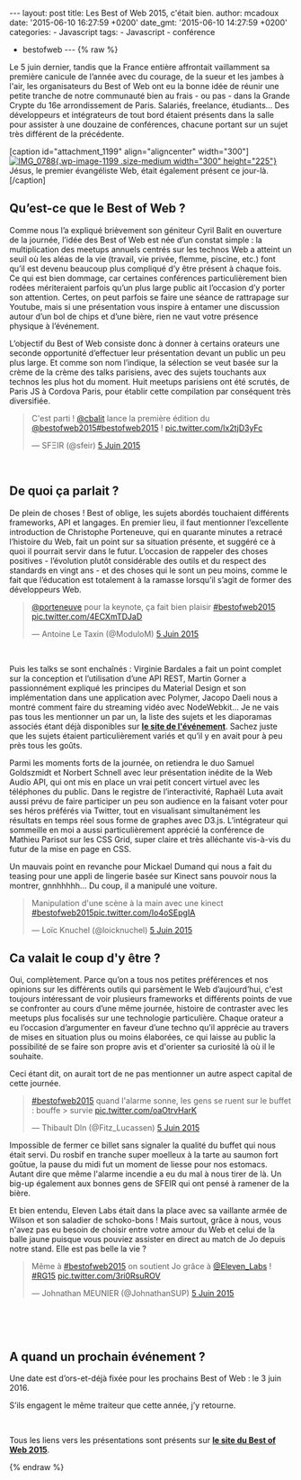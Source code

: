 --- layout: post title: Les Best of Web 2015, c'était bien. author:
mcadoux date: '2015-06-10 16:27:59 +0200' date\_gmt: '2015-06-10
14:27:59 +0200' categories: - Javascript tags: - Javascript - conférence
- bestofweb --- {% raw %}

Le 5 juin dernier, tandis que la France entière affrontait vaillamment
sa première canicule de l’année avec du courage, de la sueur et les
jambes à l'air, les organisateurs du Best of Web ont eu la bonne idée de
réunir une petite tranche de notre communauté bien au frais - ou pas -
dans la Grande Crypte du 16e arrondissement de Paris. Salariés,
freelance, étudiants… Des développeurs et intégrateurs de tout bord
étaient présents dans la salle pour assister à une douzaine de
conférences, chacune portant sur un sujet très différent de la
précédente.

\[caption id="attachment\_1199" align="aligncenter"
width="300"\][![IMG\_0788](http://blog.eleven-labs.com/wp-content/uploads/2015/06/IMG_0788-300x225.jpg){.wp-image-1199
.size-medium width="300"
height="225"}](http://blog.eleven-labs.com/wp-content/uploads/2015/06/IMG_0788.jpg)
Jésus, le premier évangéliste Web, était également présent ce
jour-là.\[/caption\]

<div>

Qu’est-ce que le Best of Web ?
------------------------------

Comme nous l’a expliqué brièvement son géniteur Cyril Balit en ouverture
de la journée, l’idée des Best of Web est née d’un constat simple : la
multiplication des meetups annuels centrés sur les technos Web a atteint
un seuil où les aléas de la vie (travail, vie privée, flemme, piscine,
etc.) font qu’il est devenu beaucoup plus compliqué d’y être présent à
chaque fois. Ce qui est bien dommage, car certaines conférences
particulièrement bien rodées mériteraient parfois qu’un plus large
public ait l’occasion d’y porter son attention. Certes, on peut parfois
se faire une séance de rattrapage sur Youtube, mais si une présentation
vous inspire à entamer une discussion autour d’un bol de chips et d’une
bière, rien ne vaut votre présence physique à l’événement.

L’objectif du Best of Web consiste donc à donner à certains orateurs une
seconde opportunité d’effectuer leur présentation devant un public un
peu plus large. Et comme son nom l’indique, la sélection se veut basée
sur la crème de la crème des talks parisiens, avec des sujets touchants
aux technos les plus hot du moment. Huit meetups parisiens ont été
scrutés, de Paris JS à Cordova Paris, pour établir cette compilation par
conséquent très diversifiée.

> C'est parti ! [@cbalit](https://twitter.com/cbalit) lance la première
> édition du
> [@bestofweb2015](https://twitter.com/bestofweb2015)[\#bestofweb2015](https://twitter.com/hashtag/bestofweb2015?src=hash)
> ! [pic.twitter.com/Ix2tjD3yFc](http://t.co/Ix2tjD3yFc)
>
> — SFΞIR (@sfeir) [5 Juin
> 2015](https://twitter.com/sfeir/status/606720389134340096)

 

De quoi ça parlait ?
--------------------

De plein de choses ! Best of oblige, les sujets abordés touchaient
différents frameworks, API et langages. En premier lieu, il faut
mentionner l’excellente introduction de Christophe Porteneuve, qui en
quarante minutes a retracé l’histoire du Web, fait un point sur sa
situation présente, et suggéré ce à quoi il pourrait servir dans le
futur. L’occasion de rappeler des choses positives - l’évolution plutôt
considérable des outils et du respect des standards en vingt ans - et
des choses qui le sont un peu moins, comme le fait que l’éducation est
totalement à la ramasse lorsqu’il s’agit de former des développeurs Web.

</div>

> [@porteneuve](https://twitter.com/porteneuve) pour la keynote, ça fait
> bien plaisir
> [\#bestofweb2015](https://twitter.com/hashtag/bestofweb2015?src=hash)
> [pic.twitter.com/4ECXmTDJaD](http://t.co/4ECXmTDJaD)
>
> — Antoine Le Taxin (@ModuloM) [5 Juin
> 2015](https://twitter.com/ModuloM/status/606720824662458368)

 

<div>

Puis les talks se sont enchaînés : Virginie Bardales a fait un point
complet sur la conception et l’utilisation d’une API REST, Martin Gorner
a passionnément expliqué les principes du Material Design et son
implémentation dans une application avec Polymer, Jacopo Daeli nous a
montré comment faire du streaming vidéo avec NodeWebkit… Je ne vais pas
tous les mentionner un par un, la liste des sujets et les diaporamas
associés étant déjà disponibles sur **[le site de
l'événement](http://bestofweb.paris/#schedule)**. Sachez juste que
les sujets étaient particulièrement variés et qu’il y en avait pour à
peu près tous les goûts.

Parmi les moments forts de la journée, on retiendra le duo Samuel
Goldszmidt et Norbert Schnell avec leur présentation inédite de la Web
Audio API, qui ont mis en place un vrai petit concert virtuel avec les
téléphones du public. Dans le registre de l’interactivité, Raphaël Luta
avait aussi prévu de faire participer un peu son audience en la faisant
voter pour ses héros préférés via Twitter, tout en visualisant
simultanément les résultats en temps réel sous forme de graphes avec
D3.js. L’intégrateur qui sommeille en moi a aussi particulièrement
apprécié la conférence de Mathieu Parisot sur les CSS Grid, super claire
et très alléchante vis-à-vis du futur de la mise en page en CSS.

Un mauvais point en revanche pour Mickael Dumand qui nous a fait du
teasing pour une appli de lingerie basée sur Kinect sans pouvoir nous la
montrer, gnnhhhhh… Du coup, il a manipulé une voiture.

> Manipulation d'une scène à la main avec une kinect
> [\#bestofweb2015](https://twitter.com/hashtag/bestofweb2015?src=hash)[pic.twitter.com/Io4oSEpgIA](http://t.co/Io4oSEpgIA)
>
> — Loïc Knuchel (@loicknuchel) [5 Juin
> 2015](https://twitter.com/loicknuchel/status/606753873806684160)

<div>

</div>

Ca valait le coup d'y être ?
----------------------------

Oui, complètement. Parce qu’on a tous nos petites préférences et nos
opinions sur les différents outils qui parsèment le Web d’aujourd’hui,
c'est toujours intéressant de voir plusieurs frameworks et différents
points de vue se confronter au cours d’une même journée, histoire de
contraster avec les meetups plus focalisés sur une technologie
particulière. Chaque orateur a eu l’occasion d’argumenter en faveur
d’une techno qu’il apprécie au travers de mises en situation plus ou
moins élaborées, ce qui laisse au public la possibilité de se faire son
propre avis et d'orienter sa curiosité là où il le souhaite.

Ceci étant dit, on aurait tort de ne pas mentionner un autre aspect
capital de cette journée.

> [\#bestofweb2015](https://twitter.com/hashtag/bestofweb2015?src=hash)
> quand l'alarme sonne, les gens se ruent sur le buffet : bouffe &gt;
> survie [pic.twitter.com/oaOtrvHarK](http://t.co/oaOtrvHarK)
>
> — Thibault Dln (@Fitz\_Lucassen) [5 Juin
> 2015](https://twitter.com/Fitz_Lucassen/status/606773812525432832)

Impossible de fermer ce billet sans signaler la qualité du buffet qui
nous était servi. Du rosbif en tranche super moelleux à la tarte au
saumon fort goûtue, la pause du midi fut un moment de liesse pour nos
estomacs. Autant dire que même l'alarme incendie a eu du mal à nous
tirer de là. Un big-up également aux bonnes gens de SFEIR qui ont pensé
à ramener de la bière.

Et bien entendu, Eleven Labs était dans la place avec sa vaillante armée
de Wilson et son saladier de schoko-bons ! Mais surtout, grâce à nous,
vous n'avez pas eu besoin de choisir entre votre amour du Web et celui
de la balle jaune puisque vous pouviez assister en direct au match de Jo
depuis notre stand. Elle est pas belle la vie ?

> Même à
> [\#bestofweb2015](https://twitter.com/hashtag/bestofweb2015?src=hash)
> on soutient Jo grâce à
> [@Eleven\_Labs](https://twitter.com/Eleven_Labs) !
> [\#RG15](https://twitter.com/hashtag/RG15?src=hash)
> [pic.twitter.com/3ri0RsuROV](http://t.co/3ri0RsuROV)
>
> — Johnathan MEUNIER (@JohnathanSUP) [5 Juin
> 2015](https://twitter.com/JohnathanSUP/status/606808800973230080)

 

 

A quand un prochain événement ?
-------------------------------

Une date est d’ors-et-déjà fixée pour les prochains Best of Web : le 3
juin 2016.

S’ils engagent le même traiteur que cette année, j’y retourne.

</div>

 

Tous les liens vers les présentations sont présents sur **[le site du
Best of Web 2015](http://bestofweb.paris/#schedule)**.

{% endraw %}
